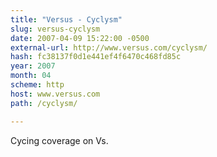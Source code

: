 ```yaml
---
title: "Versus - Cyclysm"
slug: versus-cyclysm
date: 2007-04-09 15:22:00 -0500
external-url: http://www.versus.com/cyclysm/
hash: fc38137f0d1e441ef4f6470c468fd85c
year: 2007
month: 04
scheme: http
host: www.versus.com
path: /cyclysm/

---
```


Cycing coverage on Vs.
